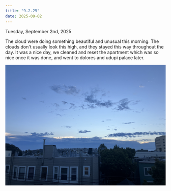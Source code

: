 ```yaml
---
title: "9.2.25"
date: 2025-09-02
---
```

Tuesday, September 2nd, 2025

The cloud were doing something beautiful and unusual this morning. The clouds don't usually look this high, and they stayed this way throughout the day. It was a nice day, we cleaned and reset the apartment which was so nice once it was done, and went to dolores and udupi palace later.

![Image 1](./IMG_6145.jpeg)

